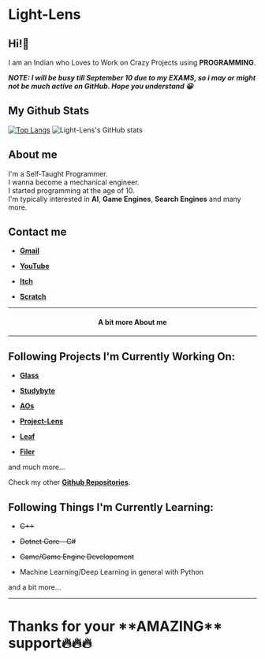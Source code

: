 # Light-Lens
## Hi!👋
I am an Indian who Loves to Work on Crazy Projects using **PROGRAMMING**.

***NOTE: I will be busy till September 10 due to my EXAMS, so i may or might not be much active on GitHub. Hope you understand 😀***

## My Github Stats
[![Top Langs](https://github-readme-stats.vercel.app/api/top-langs/?username=Light-Lens&theme=tokyonight&hide_border=true)](https://github.com/anuraghazra/github-readme-stats)
![Light-Lens's GitHub stats](https://github-readme-stats.vercel.app/api?username=Light-Lens&theme=tokyonight&show_icons=true&hide_border=true)

## About me
I'm a Self-Taught Programmer.<br>
I wanna become a mechanical engineer.<br>
I started programming at the age of 10.<br>
I'm typically interested in **AI**, **Game Engines**, **Search Engines** and many more.

## Contact me
- [**Gmail**](QCoreNest@gmail.com)

- [**YouTube**](https://www.youtube.com/channel/UCrphqZNc_r-KsOTeTKH5hwA?sub_confirmation=1)

- [**Itch**](https://superstar-games.itch.io)

- [**Scratch**](https://scratch.mit.edu/users/SuperStarIndustries)

<hr>
<h4 align=center>A bit more About me</h4>
<hr>

## Following Projects I'm Currently Working On:
- [**Glass**](https://github.com/Light-Lens/Glass)

- [**Studybyte**](https://github.com/Light-Lens/Studybyte)

- [**AOs**](https://github.com/Light-Lens/AOs)

- [**Project-Lens**](https://github.com/Light-Lens?tab=projects)

- [**Leaf**](https://github.com/Light-Lens/Leaf)

- [**Filer**](https://github.com/Light-Lens/Filer)

and much more...

Check my other [**Github Repositories**](https://github.com/Light-Lens?tab=repositories).

## Following Things I'm Currently Learning:
- ~~C++~~

- ~~Dotnet Core - C#~~

- ~~Game/Game Engine Developement~~

- Machine Learning/Deep Learning in general with Python

and a bit more...

<hr>
<h1>Thanks for your **AMAZING** support🔥🔥🔥</h1>
